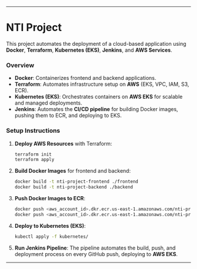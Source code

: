 
---

# NTI Project

This project automates the deployment of a cloud-based application using **Docker**, **Terraform**, **Kubernetes (EKS)**, **Jenkins**, and **AWS Services**.

### Overview
- **Docker**: Containerizes frontend and backend applications.
- **Terraform**: Automates infrastructure setup on **AWS** (EKS, VPC, IAM, S3, ECR).
- **Kubernetes (EKS)**: Orchestrates containers on **AWS EKS** for scalable and managed deployments.
- **Jenkins**: Automates the **CI/CD pipeline** for building Docker images, pushing them to ECR, and deploying to EKS.

### Setup Instructions

1. **Deploy AWS Resources** with Terraform:
   ```bash
   terraform init
   terraform apply
   ```

2. **Build Docker Images** for frontend and backend:
   ```bash
   docker build -t nti-project-frontend ./frontend
   docker build -t nti-project-backend ./backend
   ```

3. **Push Docker Images to ECR**:
   ```bash
   docker push <aws_account_id>.dkr.ecr.us-east-1.amazonaws.com/nti-project-frontend
   docker push <aws_account_id>.dkr.ecr.us-east-1.amazonaws.com/nti-project-backend
   ```

4. **Deploy to Kubernetes (EKS)**:
   ```bash
   kubectl apply -f kubernetes/
   ```

5. **Run Jenkins Pipeline**: The pipeline automates the build, push, and deployment process on every GitHub push, deploying to **AWS EKS**.

---

